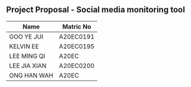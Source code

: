 ## Project Proposal - Social media monitoring tool

| Name | Matric No |
| ----- | ----- |
| GOO YE JUI | A20EC0191 | |
| KELVIN EE | A20EC0195 | |
| LEE MING QI| A20EC | |
| LEE JIA XIAN | A20EC0200 | |
| ONG HAN WAH | A20EC | |
